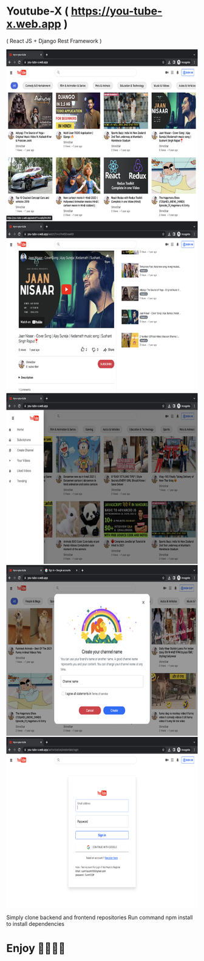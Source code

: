 # Youtube-X ( https://you-tube-x.web.app )

( React JS + Django Rest Framework )


<img src="my-youtube-frontend/public/img-1.png" width="800" height="450">

<img src="my-youtube-frontend/public/img-2.png" width="800" height="450">

<img src="my-youtube-frontend/public/img-3.png" width="800" height="450">

<img src="my-youtube-frontend/public/img-4.png" width="800" height="450">

<img src="my-youtube-frontend/public/img-5.png" width="800" height="450">


Simply clone backend and frontend repositories 
Run command npm install to install dependencies

# Enjoy 🥳🥳🥳🥳
